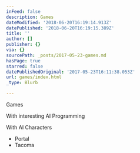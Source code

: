 ```yaml
---
inFeed: false
description: Games
dateModified: '2018-06-20T16:19:14.913Z'
datePublished: '2018-06-20T16:19:15.389Z'
title: ''
author: []
publisher: {}
via: {}
sourcePath: _posts/2017-05-23-games.md
hasPage: true
starred: false
datePublishedOriginal: '2017-05-23T16:11:38.053Z'
url: games/index.html
_type: Blurb

---
```

Games

With interesting AI Programming

With AI Characters

* Portal
* Tacoma